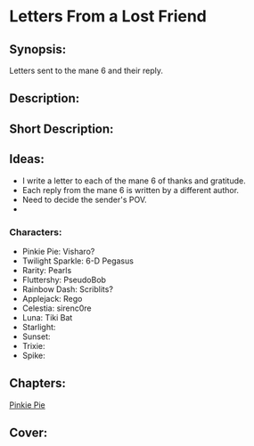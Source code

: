 # Letters From a Lost Friend

## Synopsis:
Letters sent to the mane 6 and their reply.

## Description:


## Short Description:


## Ideas:
- I write a letter to each of the mane 6 of thanks and gratitude.
- Each reply from the mane 6 is written by a different author.
- Need to decide the sender's POV.
- 

### Characters:
- Pinkie Pie: Visharo?
- Twilight Sparkle: 6-D Pegasus
- Rarity: Pearls
- Fluttershy: PseudoBob
- Rainbow Dash: Scriblits?
- Applejack: Rego
- Celestia: sirenc0re
- Luna: Tiki Bat
- Starlight: 
- Sunset: 
- Trixie: 
- Spike: 

## Chapters:
[Pinkie Pie](01-pinkie-pie.md)


## Cover:
